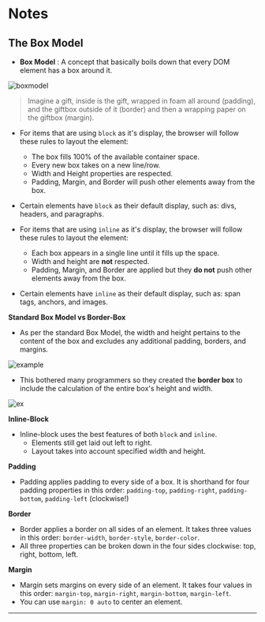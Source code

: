# **Notes**

## **The Box Model**

- **Box Model** : A concept that basically boils down that every DOM element has a box around it.

![boxmodel](https://appacademy-open-assets.s3-us-west-1.amazonaws.com/Module-Responsive-Design/layout/assets/the-box-model.svg)

> Imagine a gift, inside is the gift, wrapped in foam all around (padding), and the giftbox outside of it (border) and then a wrapping paper on the giftbox (margin).

- For items that are using `block` as it's display, the browser will follow these rules to layout the element:
  - The box fills 100% of the available container space.
  - Every new box takes on a new line/row.
  - Width and Height properties are respected.
  - Padding, Margin, and Border will push other elements away from the box.
- Certain elements have `block` as their default display, such as: divs, headers, and paragraphs.

- For items that are using `inline` as it's display, the browser will follow these rules to layout the element:
  - Each box appears in a single line until it fills up the space.
  - Width and height are **not** respected.
  - Padding, Margin, and Border are applied but they **do not** push other elements away from the box.
- Certain elements have `inline` as their default display, such as: span tags, anchors, and images.

**Standard Box Model vs Border-Box**

- As per the standard Box Model, the width and height pertains to the content of the box and excludes any additional padding, borders, and margins.

![example](https://appacademy-open-assets.s3-us-west-1.amazonaws.com/Module-Responsive-Design/layout/assets/standard-box.svg)

- This bothered many programmers so they created the **border box** to include the calculation of the entire box's height and width.

![ex](https://appacademy-open-assets.s3-us-west-1.amazonaws.com/Module-Responsive-Design/layout/assets/border-box.svg)

**Inline-Block**

- Inline-block uses the best features of both `block` and `inline`.
  - Elements still get laid out left to right.
  - Layout takes into account specified width and height.

**Padding**

- Padding applies padding to every side of a box. It is shorthand for four padding properties in this order: `padding-top`, `padding-right`, `padding-bottom`, `padding-left` (clockwise!)

**Border**

- Border applies a border on all sides of an element. It takes three values in this order: `border-width`, `border-style`, `border-color`.
- All three properties can be broken down in the four sides clockwise: top, right, bottom, left.

**Margin**

- Margin sets margins on every side of an element. It takes four values in this order: `margin-top`, `margin-right`, `margin-bottom`, `margin-left`.
- You can use `margin: 0 auto` to center an element.

---
